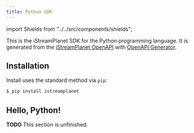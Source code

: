 ```yaml
---
title: Python SDK
---
```


import Shields from "../../src/components/shields";

<Shields
  github="https://github.com/istreamlabs/python-sdk"
  docs="https://pypi.org/project/istreamplanet/"/>

This is the iStreamPlanet SDK for the Python programming language. It is generated from the [iStreamPlanet OpenAPI](https://api.istreamplanet.com/openapi.json) with [OpenAPI Generator](https://openapi-generator.tech/).

## Installation

Install uses the standard method via `pip`:

```sh
$ pip install istreamplanet
```

## Hello, Python!

**TODO** This section is unfinished.
